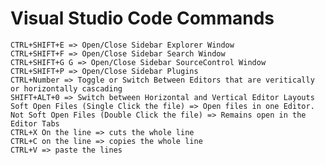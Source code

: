 # Visual Studio Code Commands

    CTRL+SHIFT+E => Open/Close Sidebar Explorer Window
    CTRL+SHIFT+F => Open/Close Sidebar Search Window
    CTRL+SHIFT+G G => Open/Close Sidebar SourceControl Window
    CTRL+SHIFT+P => Open/Close Sidebar Plugins
    CTRL+Number => Toggle or Switch Between Editors that are veritically or horizontally cascading
    SHIFT+ALT+0 => Switch between Horizontal and Vertical Editor Layouts
    Soft Open Files (Single Click the file) => Open files in one Editor.
    Not Soft Open Files (Double Click the file) => Remains open in the Editor Tabs
    CTRL+X On the line => cuts the whole line
    CTRL+C on the line => copies the whole line
    CTRL+V => paste the lines